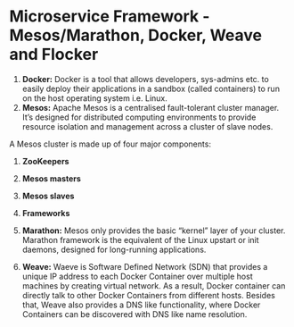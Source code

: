# Microservice Framework - Mesos/Marathon, Docker, Weave and Flocker

1. **Docker:** Docker is a tool that allows developers, sys-admins etc. to easily deploy their applications in a sandbox (called containers) to run on the host operating system i.e. Linux.
2. **Mesos:** Apache Mesos is a centralised fault-tolerant cluster manager. It’s designed for distributed computing environments to provide resource isolation and management across a cluster of slave nodes.
  
  A Mesos cluster is made up of four major components:
  1. **ZooKeepers**
  2. **Mesos masters**
  3. **Mesos slaves**
  4. **Frameworks**

3. **Marathon:**  Mesos only provides the basic “kernel” layer of your cluster. Marathon framework is the equivalent of the Linux upstart or init daemons, designed for long-running applications.

4. **Weave:** Waeve is Software Defined Network (SDN) that provides a unique IP address to each Docker Container over multiple host machines by creating virtual network. As a result, Docker container can directly talk to other Docker Containers from different hosts. Besides that, Weave also provides a DNS like functionality, where Docker Containers can be discovered with DNS like name resolution.
